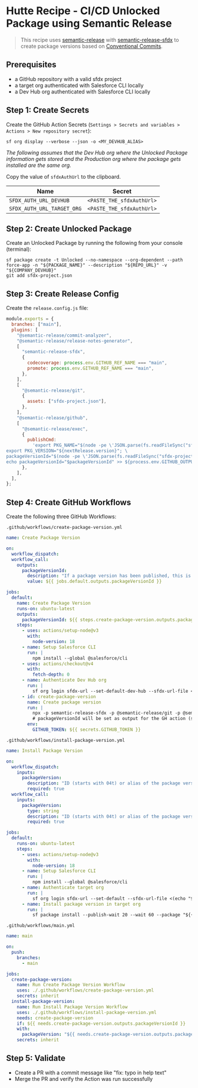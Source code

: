 # Hutte Recipe - CI/CD Unlocked Package using Semantic Release

> This recipe uses [semantic-release](https://semantic-release.gitbook.io/semantic-release/) with [semantic-release-sfdx](https://github.com/leboff/semantic-release-sfdx) to create package versions based on [Conventional Commits](https://www.conventionalcommits.org/en/v1.0.0/).

## Prerequisites

- a GitHub repository with a valid sfdx project
- a target org authenticated with Salesforce CLI locally
- a Dev Hub org authenticated with Salesforce CLI locally

## Step 1: Create Secrets

Create the GitHub Action Secrets (`Settings > Secrets and variables > Actions > New repository secret`):

```console
sf org display --verbose --json -o <MY_DEVHUB_ALIAS>
```

_The following assumes that the Dev Hub org where the Unlocked Package information gets stored and the Production org where the package gets installed are the same org._

Copy the value of `sfdxAuthUrl` to the clipboard.

| Name                       | Secret                    |
| -------------------------- | ------------------------- |
| `SFDX_AUTH_URL_DEVHUB`     | `<PASTE_THE_sfdxAuthUrl>` |
| `SFDX_AUTH_URL_TARGET_ORG` | `<PASTE_THE_sfdxAuthUrl>` |

## Step 2: Create Unlocked Package

Create an Unlocked Package by running the following from your console (terminal):

```console
sf package create -t Unlocked --no-namespace --org-dependent --path force-app -n "${PACKAGE_NAME}" --description "${REPO_URL}" -v "${COMPANY_DEVHUB}"
git add sfdx-project.json
```

## Step 3: Create Release Config

Create the `release.config.js` file:

```javascript
module.exports = {
  branches: ["main"],
  plugins: [
    "@semantic-release/commit-analyzer",
    "@semantic-release/release-notes-generator",
    [
      "semantic-release-sfdx",
      {
        codecoverage: process.env.GITHUB_REF_NAME === "main",
        promote: process.env.GITHUB_REF_NAME === "main",
      },
    ],
    [
      "@semantic-release/git",
      {
        assets: ["sfdx-project.json"],
      },
    ],
    "@semantic-release/github",
    [
      "@semantic-release/exec",
      {
        publishCmd:
          'export PKG_NAME="$(node -pe \'JSON.parse(fs.readFileSync("sfdx-project.json", "utf8")).packageDirectories.find(p => p.default).package\')"; \
export PKG_VERSION="${nextRelease.version}"; \
packageVersionId="$(node -pe \'JSON.parse(fs.readFileSync("sfdx-project.json", "utf8")).packageAliases[process.env.PKG_NAME + "@" + process.env.PKG_VERSION + "-0"]\')"; \
echo packageVersionId="$packageVersionId" >> ${process.env.GITHUB_OUTPUT}',
      },
    ],
  ],
};
```

## Step 4: Create GitHub Workflows

Create the following three GitHub Workflows:

`.github/workflows/create-package-version.yml`

```yaml
name: Create Package Version

on:
  workflow_dispatch:
  workflow_call:
    outputs:
      packageVersionId:
        description: "If a package version has been published, this is the package version id (04t)"
        value: ${{ jobs.default.outputs.packageVersionId }}

jobs:
  default:
    name: Create Package Version
    runs-on: ubuntu-latest
    outputs:
      packageVersionId: ${{ steps.create-package-version.outputs.packageVersionId }}
    steps:
      - uses: actions/setup-node@v3
        with:
          node-version: 18
      - name: Setup Salesforce CLI
        run: |
          npm install --global @salesforce/cli
      - uses: actions/checkout@v4
        with:
          fetch-depth: 0
      - name: Authenticate Dev Hub org
        run: |
          sf org login sfdx-url --set-default-dev-hub --sfdx-url-file <(echo "${{ secrets.SFDX_AUTH_URL_DEVHUB }}")
      - id: create-package-version
        name: Create package version
        run: |
          npx -p semantic-release-sfdx -p @semantic-release/git -p @semantic-release/exec -p semantic-release semantic-release
          # packageVersionId will be set as output for the GH action (see release.config.js)
        env:
          GITHUB_TOKEN: ${{ secrets.GITHUB_TOKEN }}
```

`.github/workflows/install-package-version.yml`

```yaml
name: Install Package Version

on:
  workflow_dispatch:
    inputs:
      packageVersion:
        description: "ID (starts with 04t) or alias of the package version to install"
        required: true
  workflow_call:
    inputs:
      packageVersion:
        type: string
        description: "ID (starts with 04t) or alias of the package version to install"
        required: true

jobs:
  default:
    runs-on: ubuntu-latest
    steps:
      - uses: actions/setup-node@v3
        with:
          node-version: 18
      - name: Setup Salesforce CLI
        run: |
          npm install --global @salesforce/cli
      - name: Authenticate target org
        run: |
          sf org login sfdx-url --set-default --sfdx-url-file <(echo "${{ secrets.SFDX_AUTH_URL_TARGET_ORG }}")
      - name: Install package version in target org
        run: |
          sf package install --publish-wait 20 --wait 60 --package "${{ inputs.packageVersion }}"
```

`.github/workflows/main.yml`

```yaml
name: main

on:
  push:
    branches:
      - main

jobs:
  create-package-version:
    name: Run Create Package Version Workflow
    uses: ./.github/workflows/create-package-version.yml
    secrets: inherit
  install-package-version:
    name: Run Install Package Version Workflow
    uses: ./.github/workflows/install-package-version.yml
    needs: create-package-version
    if: ${{ needs.create-package-version.outputs.packageVersionId }}
    with:
      packageVersion: "${{ needs.create-package-version.outputs.packageVersionId }}"
    secrets: inherit
```

## Step 5: Validate

- Create a PR with a commit message like "fix: typo in help text"
- Merge the PR and verify the Action was run successfully
